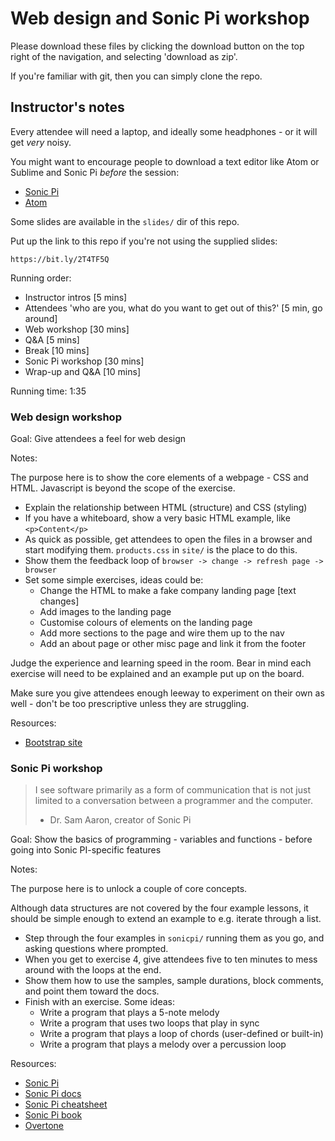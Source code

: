# Web design and Sonic Pi workshop

Please download these files by clicking the download button on the top right of the navigation, and selecting 'download as zip'.

If you're familiar with git, then you can simply clone the repo. 

## Instructor's notes

Every attendee will need a laptop, and ideally some headphones - or it will get _very_ noisy.

You might want to encourage people to download a text editor like Atom or Sublime and Sonic Pi _before_ the session:

- [Sonic Pi](https://github.com/the-frey/intro-to-programming-workshop)
- [Atom](https://atom.io/)

Some slides are available in the `slides/` dir of this repo.

Put up the link to this repo if you're not using the supplied slides:

    https://bit.ly/2T4TF5Q

Running order:

- Instructor intros [5 mins]
- Attendees 'who are you, what do you want to get out of this?' [5 min, go around]
- Web workshop [30 mins]
- Q&A [5 mins]
- Break [10 mins]
- Sonic Pi workshop [30 mins]
- Wrap-up and Q&A [10 mins]

Running time: 1:35

### Web design workshop

Goal: Give attendees a feel for web design

Notes:

The purpose here is to show the core elements of a webpage - CSS and HTML. Javascript is beyond the scope of the exercise.

- Explain the relationship between HTML (structure) and CSS (styling)
- If you have a whiteboard, show a very basic HTML example, like `<p>Content</p>`
- As quick as possible, get attendees to open the files in a browser and start modifying them. `products.css` in `site/` is the place to do this.
- Show them the feedback loop of `browser -> change -> refresh page -> browser`
- Set some simple exercises, ideas could be:
  - Change the HTML to make a fake company landing page [text changes]
  - Add images to the landing page 
  - Customise colours of elements on the landing page
  - Add more sections to the page and wire them up to the nav
  - Add an about page or other misc page and link it from the footer

Judge the experience and learning speed in the room. Bear in mind each exercise will need to be explained and an example put up on the board.

Make sure you give attendees enough leeway to experiment on their own as well - don't be too prescriptive unless they are struggling.

Resources: 

- [Bootstrap site](https://getbootstrap.com/)

### Sonic Pi workshop

> I see software primarily as a form of communication that is not just limited to a conversation between a programmer and the computer.
> - Dr. Sam Aaron, creator of Sonic Pi

Goal: Show the basics of programming - variables and functions - before going into Sonic PI-specific features

Notes:

The purpose here is to unlock a couple of core concepts.

Although data structures are not covered by the four example lessons, it should be simple enough to extend an example to e.g. iterate through a list.

- Step through the four examples in `sonicpi/` running them as you go, and asking questions where prompted.
- When you get to exercise 4, give attendees five to ten minutes to mess around with the loops at the end.
- Show them how to use the samples, sample durations, block comments, and point them toward the docs.
- Finish with an exercise. Some ideas:
  - Write a program that plays a 5-note melody
  - Write a program that uses two loops that play in sync
  - Write a program that plays a loop of chords (user-defined or built-in)
  - Write a program that plays a melody over a percussion loop

Resources:

- [Sonic Pi](https://sonic-pi.net/)
- [Sonic Pi docs](https://sonic-pi.net/tutorial.html)
- [Sonic Pi cheatsheet](https://www.cl.cam.ac.uk/projects/raspberrypi/sonicpi/media/sonic-pi-cheatsheet.pdf)
- [Sonic Pi book](https://www.raspberrypi.org/magpi/issues/essentials-sonic-pi-v1/)
- [Overtone](https://github.com/overtone/overtone)



